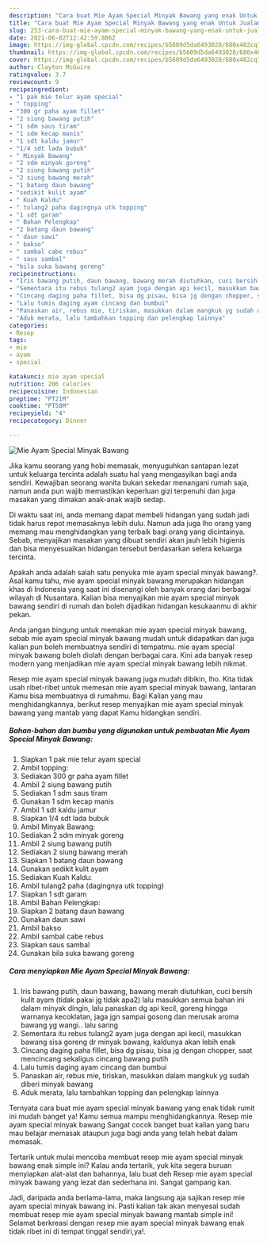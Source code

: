 ```yaml
---
description: "Cara buat Mie Ayam Special Minyak Bawang yang enak Untuk Jualan"
title: "Cara buat Mie Ayam Special Minyak Bawang yang enak Untuk Jualan"
slug: 253-cara-buat-mie-ayam-special-minyak-bawang-yang-enak-untuk-jualan
date: 2021-06-02T12:42:59.806Z
image: https://img-global.cpcdn.com/recipes/b5609d5da6493028/680x482cq70/mie-ayam-special-minyak-bawang-foto-resep-utama.jpg
thumbnail: https://img-global.cpcdn.com/recipes/b5609d5da6493028/680x482cq70/mie-ayam-special-minyak-bawang-foto-resep-utama.jpg
cover: https://img-global.cpcdn.com/recipes/b5609d5da6493028/680x482cq70/mie-ayam-special-minyak-bawang-foto-resep-utama.jpg
author: Clayton McGuire
ratingvalue: 3.7
reviewcount: 9
recipeingredient:
- "1 pak mie telur ayam special"
- " topping"
- "300 gr paha ayam fillet"
- "2 siung bawang putih"
- "1 sdm saus tiram"
- "1 sdm kecap manis"
- "1 sdt kaldu jamur"
- "1/4 sdt lada bubuk"
- " Minyak Bawang"
- "2 sdm minyak goreng"
- "2 siung bawang putih"
- "2 siung bawang merah"
- "1 batang daun bawang"
- "sedikit kulit ayam"
- " Kuah Kaldu"
- " tulang2 paha dagingnya utk topping"
- "1 sdt garam"
- " Bahan Pelengkap"
- "2 batang daun bawang"
- " daun sawi"
- " bakso"
- " sambal cabe rebus"
- " saus sambal"
- "bila suka bawang goreng"
recipeinstructions:
- "Iris bawang putih, daun bawang, bawang merah diutuhkan, cuci bersih kulit ayam (tidak pakai jg tidak apa2) lalu masukkan semua bahan ini dalam minyak dingin, lalu panaskan dg api kecil, goreng hingga warnanya kecoklatan, jaga jgn sampai gosong dan merusak aroma bawang yg wangi.. lalu saring"
- "Sementara itu rebus tulang2 ayam juga dengan api kecil, masukkan bawang sisa goreng dr minyak bawang, kaldunya akan lebih enak"
- "Cincang daging paha fillet, bisa dg pisau, bisa jg dengan chopper, saat mencincang sekaligus cincang bawang putih"
- "Lalu tumis daging ayam cincang dan bumbui"
- "Panaskan air, rebus mie, tiriskan, masukkan dalam mangkuk yg sudah diberi minyak bawang"
- "Aduk merata, lalu tambahkan topping dan pelengkap lainnya"
categories:
- Resep
tags:
- mie
- ayam
- special

katakunci: mie ayam special 
nutrition: 206 calories
recipecuisine: Indonesian
preptime: "PT21M"
cooktime: "PT58M"
recipeyield: "4"
recipecategory: Dinner

---
```



![Mie Ayam Special Minyak Bawang](https://img-global.cpcdn.com/recipes/b5609d5da6493028/680x482cq70/mie-ayam-special-minyak-bawang-foto-resep-utama.jpg)

Jika kamu seorang yang hobi memasak, menyuguhkan santapan lezat untuk keluarga tercinta adalah suatu hal yang mengasyikan bagi anda sendiri. Kewajiban seorang  wanita bukan sekedar menangani rumah saja, namun anda pun wajib memastikan keperluan gizi terpenuhi dan juga masakan yang dimakan anak-anak wajib sedap.

Di waktu  saat ini, anda memang dapat membeli hidangan yang sudah jadi tidak harus repot memasaknya lebih dulu. Namun ada juga lho orang yang memang mau menghidangkan yang terbaik bagi orang yang dicintainya. Sebab, menyajikan masakan yang dibuat sendiri akan jauh lebih higienis dan bisa menyesuaikan hidangan tersebut berdasarkan selera keluarga tercinta. 



Apakah anda adalah salah satu penyuka mie ayam special minyak bawang?. Asal kamu tahu, mie ayam special minyak bawang merupakan hidangan khas di Indonesia yang saat ini disenangi oleh banyak orang dari berbagai wilayah di Nusantara. Kalian bisa menyajikan mie ayam special minyak bawang sendiri di rumah dan boleh dijadikan hidangan kesukaanmu di akhir pekan.

Anda jangan bingung untuk memakan mie ayam special minyak bawang, sebab mie ayam special minyak bawang mudah untuk didapatkan dan juga kalian pun boleh membuatnya sendiri di tempatmu. mie ayam special minyak bawang boleh diolah dengan berbagai cara. Kini ada banyak resep modern yang menjadikan mie ayam special minyak bawang lebih nikmat.

Resep mie ayam special minyak bawang juga mudah dibikin, lho. Kita tidak usah ribet-ribet untuk memesan mie ayam special minyak bawang, lantaran Kamu bisa membuatnya di rumahmu. Bagi Kalian yang mau menghidangkannya, berikut resep menyajikan mie ayam special minyak bawang yang mantab yang dapat Kamu hidangkan sendiri.

<!--inarticleads1-->

##### Bahan-bahan dan bumbu yang digunakan untuk pembuatan Mie Ayam Special Minyak Bawang:

1. Siapkan 1 pak mie telur ayam special
1. Ambil  topping:
1. Sediakan 300 gr paha ayam fillet
1. Ambil 2 siung bawang putih
1. Sediakan 1 sdm saus tiram
1. Gunakan 1 sdm kecap manis
1. Ambil 1 sdt kaldu jamur
1. Siapkan 1/4 sdt lada bubuk
1. Ambil  Minyak Bawang:
1. Sediakan 2 sdm minyak goreng
1. Ambil 2 siung bawang putih
1. Sediakan 2 siung bawang merah
1. Siapkan 1 batang daun bawang
1. Gunakan sedikit kulit ayam
1. Sediakan  Kuah Kaldu:
1. Ambil  tulang2 paha (dagingnya utk topping)
1. Siapkan 1 sdt garam
1. Ambil  Bahan Pelengkap:
1. Siapkan 2 batang daun bawang
1. Gunakan  daun sawi
1. Ambil  bakso
1. Ambil  sambal cabe rebus
1. Siapkan  saus sambal
1. Gunakan bila suka bawang goreng




<!--inarticleads2-->

##### Cara menyiapkan Mie Ayam Special Minyak Bawang:

1. Iris bawang putih, daun bawang, bawang merah diutuhkan, cuci bersih kulit ayam (tidak pakai jg tidak apa2) lalu masukkan semua bahan ini dalam minyak dingin, lalu panaskan dg api kecil, goreng hingga warnanya kecoklatan, jaga jgn sampai gosong dan merusak aroma bawang yg wangi.. lalu saring
1. Sementara itu rebus tulang2 ayam juga dengan api kecil, masukkan bawang sisa goreng dr minyak bawang, kaldunya akan lebih enak
1. Cincang daging paha fillet, bisa dg pisau, bisa jg dengan chopper, saat mencincang sekaligus cincang bawang putih
1. Lalu tumis daging ayam cincang dan bumbui
1. Panaskan air, rebus mie, tiriskan, masukkan dalam mangkuk yg sudah diberi minyak bawang
1. Aduk merata, lalu tambahkan topping dan pelengkap lainnya




Ternyata cara buat mie ayam special minyak bawang yang enak tidak rumit ini mudah banget ya! Kamu semua mampu menghidangkannya. Resep mie ayam special minyak bawang Sangat cocok banget buat kalian yang baru mau belajar memasak ataupun juga bagi anda yang telah hebat dalam memasak.

Tertarik untuk mulai mencoba membuat resep mie ayam special minyak bawang enak simple ini? Kalau anda tertarik, yuk kita segera buruan menyiapkan alat-alat dan bahannya, lalu buat deh Resep mie ayam special minyak bawang yang lezat dan sederhana ini. Sangat gampang kan. 

Jadi, daripada anda berlama-lama, maka langsung aja sajikan resep mie ayam special minyak bawang ini. Pasti kalian tak akan menyesal sudah membuat resep mie ayam special minyak bawang mantab simple ini! Selamat berkreasi dengan resep mie ayam special minyak bawang enak tidak ribet ini di tempat tinggal sendiri,ya!.

